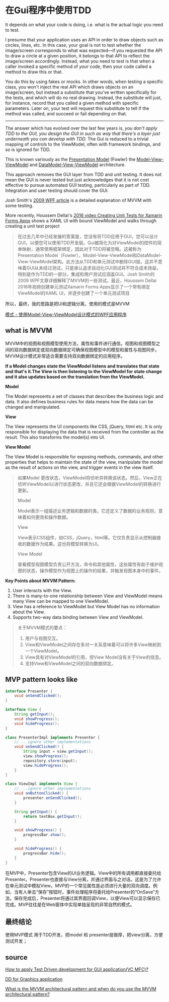 # 在Gui程序中使用TDD



It depends on what your code is doing, i.e. what is the actual logic you need to test.

I presume that your application uses an API in order to draw objects such as circles, lines, etc. In this case, your goal is not to test whether the image/screen corresponds to what was expected—if you requested the API to draw a circle at a given position, it belongs to that API to reflect the image/screen accordingly. Instead, what you need to test is that when a caller invoked a specific method of *your* code, then your code called a method to draw this or that.

You do this by using fakes or mocks. In other words, when testing a specific class, you won't inject the real API which draws objects on an image/screen, but instead a substitute that you've written specifically for the tests, and which will do no real drawing. Instead, the substitute will just, for instance, record that you called a given method with specific parameters. Later on, your test will request this substitute to tell if the method was called, and succeed or fail depending on that.

---



The answer which has evolved over the last few years is, *you don't apply TDD to the GUI, you design the GUI in such as way that there's a layer just underneath you can develop with TDD.* The Gui is reduced to a trivial mapping of controls to the ViewModel, often with framework bindings, and so is ignored for TDD.

This is known variously as the [Presentation Model](http://martinfowler.com/eaaDev/PresentationModel.html) (Fowler) the [Model-View-ViewModel](http://blogs.msdn.com/johngossman/archive/2005/10/08/478683.aspx) and [DataModel-View-ViewModel](http://robbbloggg.blogspot.com/2008/04/datamodel-view-viewmodel-in-wpf-part-1.html) architecture.

This approach removes the GUI layer from TDD and unit testing. It does not mean the GUI is never tested but just acknowledges that it is not cost effective to pursue automated GUI testing, particularly as part of TDD. Integration and user testing should cover the GUI.

Josh Smith's [2009 WPF article](https://msdn.microsoft.com/en-us/magazine/dd419663.aspx) is a detailed explanation of MVVM with some testing.

More recently, Houssem Dellai's [2016 video Creating Unit Tests for Xamarin Forms Apps](https://channel9.msdn.com/Blogs/MVP-Windows-Dev/Creating-Unit-Tests-for-Xamarin-Forms-Apps) shows a XAML UI with bound ViewModel and walks through creating a unit test project

>  在过去几年中已经发展的答案是，您没有将TDD应用于GUI，您可以设计GUI，以便您可以使用TDD开发层。Gui被简化为对ViewModel的控件的简单映射，通常使用框架绑定，因此对于TDD将被忽略。这被称为Presentation Model（Fowler），Model-View-ViewModel和DataModel-View-ViewModel架构。此方法从TDD和单元测试中删除GUI层。这并不意味着GUI从未经过测试，只是承认追求自动化GUI测试并不符合成本效益，特别是作为TDD的一部分。集成和用户测试应涵盖GUI。Josh Smith的2009 WPF文章详细解释了MVVM的一些测试。最近，Houssem Dellai 2016年视频创建单元测试Xamarin Forms Apps显示了一个带有绑定ViewModel的XAML UI，并逐步创建了一个单元测试项目

所以，最终，我的思路是把UI和逻辑分离，使用的模式是MVVM

[模式 - 使用Model-View-ViewModel设计模式的WPF应用程序](https://msdn.microsoft.com/en-us/magazine/dd419663.aspx)

## what is MVVM

MVVM中的视图和视图模型使用方法，属性和事件进行通信。视图和视图模型之间的双向数据绑定或双向数据绑定可确保视图模型中的模型和属性与视图同步。MVVM设计模式非常适合需要支持双向数据绑定的应用程序。



**If a Model changes state the ViewModel listens and translates that state and that's it.The View is then listening to the ViewModel for state change and it also updates based on the translation from the ViewModel.**

**Model**

The Model represents a set of classes that describes the business logic and data. It also defines business rules for data means how the data can be changed and manipulated.

**View**

The View represents the UI components like CSS, jQuery, html etc. It is only responsible for displaying the data that is received from the controller as the result. This also transforms the model(s) into UI.

**View Model**

The View Model is responsible for exposing methods, commands, and other properties that helps to maintain the state of the view, manipulate the model as the result of actions on the view, and trigger events in the view itself.

> 如果Model 更改状态，ViewModel将侦听并转换该状态。然后，View正在侦听ViewModel以进行状态更改，并且它还会根据ViewModel的转换进行更新。
>
> Model 
>
> Model表示一组描述业务逻辑和数据的类。它还定义了数据的业务规则，意味着如何更改和操作数据。
>
> View
>
> View表示CSS组件，如CSS，jQuery，html等。它仅负责显示从控制器接收的数据作为结果。这也将模型转换为UI。
>
> View Model
>
> 查看模型视图模型负责公开方法，命令和其他属性，这些属性有助于维护视图的状态，操作模型作为视图上的操作的结果，并触发视图本身中的事件。

**Key Points about MVVM Pattern:**

1. User interacts with the View.
2. There is many-to-one relationship between View and ViewModel means many View can be mapped to one ViewModel.
3. View has a reference to ViewModel but View Model has no information about the View.
4. Supports two-way data binding between View and ViewModel.

> 关于MVVM模式的要点：
>
> 1. 用户与视图交互。
> 2. View和ViewModel之间存在多对一关系意味着可以将许多View映射到一个ViewModel。
> 3. View具有对ViewModel的引用，但View Model没有关于View的信息。
> 4. 支持View和ViewModel之间的双向数据绑定。

## MVP pattern looks like

```java
interface Presenter {
    void onSendClicked();
}

interface View {
    String getInput();
    void showProgress();
    void hideProgress();
}

class PresenterImpl implements Presenter {
    // ...ignore other implementations
    void onSendClicked() {
        String input = view.getInput();
        view.showProgress();
        repository.store(input);
        view.hideProgress();
    }
}

class ViewImpl implements View {
    // ...ignore other implementations
    void onButtonClicked() {
        presenter.onSendClicked();
    }

    String getInput() {
        return textBox.getInput();
    }

    void showProgress() {
        progressBar.show();
    }

    void hideProgress() {
        progressBar.hide();
    }
}
```

在MVP中，Presenter包含View的UI业务逻辑。View中的所有调用都直接委托给Presenter。Presenter也直接与View分离，并通过界面与之对话。这是为了允许在单元测试中模拟View。MVP的一个常见属性是必须进行大量的双向调度。例如，当有人单击“保存”按钮时，事件处理程序将委托给Presenter的“OnSave”方法。保存完成后，Presenter将通过其界面回调View，以便View可以显示保存已完成。MVP往往是在Web窗体中实现单独呈现的非常自然的模式。



## 最终结论

使用MVP模式 用于TDD开发，把model 和 presenter层做厚，把view分离，方便测试开发；



## source

[How to apply Test Driven development for GUI application(VC MFC)?](https://stackoverflow.com/questions/382946/how-to-apply-test-driven-development-for-gui-applicationvc-mfc)

[DD for Graphics application](https://softwareengineering.stackexchange.com/questions/376412/tdd-for-graphics-application)

[What is the MVVM architectural pattern and when do you use the MVVM architectural pattern?](https://www.quora.com/What-is-the-MVVM-architectural-pattern-and-when-do-you-use-the-MVVM-architectural-pattern)